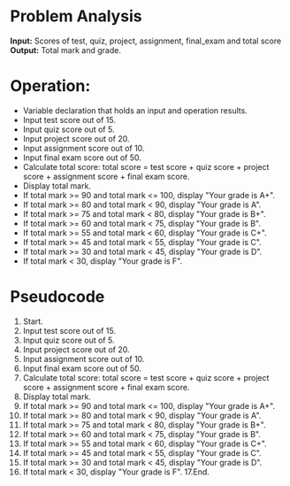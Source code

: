 # Problem Analysis   
**Input:** Scores of test, quiz, project, assignment, final_exam and total score  
**Output:** Total mark and grade.

# Operation:   
- Variable declaration that holds an input and operation results.
- Input test score out of 15.
- Input quiz score out of 5.
- Input project score out of 20.
- Input assignment score out of 10.
- Input final exam score out of 50.
- Calculate total score: total score = test score + quiz score + project score + assignment score + final exam score.
- Display total mark.
- If total mark >= 90 and total mark <= 100, display "Your grade is A+".
- If total mark >= 80 and total mark < 90, display "Your grade is A".
- If total mark >= 75 and total mark < 80, display "Your grade is B+".
- If total mark >= 60 and total mark < 75, display "Your grade is B".
- If total mark >= 55 and total mark < 60, display "Your grade is C+".
- If total mark >= 45 and total mark < 55, display "Your grade is C".
- If total mark >= 30 and total mark < 45, display "Your grade is D".
- If total mark < 30, display "Your grade is F".

  
# Pseudocode   
1. Start.
2. Input test score out of 15.
3. Input quiz score out of 5.
4. Input project score out of 20.
5. Input assignment score out of 10.
6. Input final exam score out of 50.
7. Calculate total score: total score = test score + quiz score + project score + assignment score + final exam score.
8. Display total mark.
9. If total mark >= 90 and total mark <= 100, display "Your grade is A+".
10. If total mark >= 80 and total mark < 90, display "Your grade is A".
11. If total mark >= 75 and total mark < 80, display "Your grade is B+".
12. If total mark >= 60 and total mark < 75, display "Your grade is B".
13. If total mark >= 55 and total mark < 60, display "Your grade is C+".
14. If total mark >= 45 and total mark < 55, display "Your grade is C".
15. If total mark >= 30 and total mark < 45, display "Your grade is D".
16. If total mark < 30, display "Your grade is F".
17.End.
 
